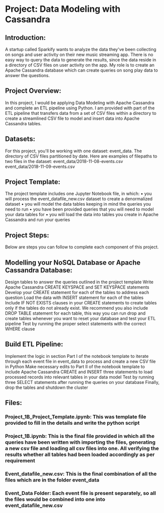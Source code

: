 # Project: Data Modeling with Cassandra

## Introduction:

A startup called Sparkify wants to analyze the data they've been collecting on songs and user activity on their new music streaming app. There is no easy way to query the data to generate the results, since the data reside in a directory of CSV files on user activity on the app. My role is to create an Apache Cassandra database which can create queries on song play data to answer the questions.

## Project Overview:

In this project, I would be applying Data Modeling with Apache Cassandra and complete an ETL pipeline using Python. I am provided with part of the ETL pipeline that transfers data from a set of CSV files within a directory to create a streamlined CSV file to model and insert data into Apache Cassandra tables.

## Datasets:

For this project, you'll be working with one dataset: event_data. The directory of CSV files partitioned by date. Here are examples of filepaths to two files in the dataset: event_data/2018-11-08-events.csv event_data/2018-11-09-events.csv

## Project Template:

The project template includes one Jupyter Notebook file, in which: • you will process the event_datafile_new.csv dataset to create a denormalized dataset • you will model the data tables keeping in mind the queries you need to run • you have been provided queries that you will need to model your data tables for • you will load the data into tables you create in Apache Cassandra and run your queries

## Project Steps:

Below are steps you can follow to complete each component of this project.

## Modelling your NoSQL Database or Apache Cassandra Database:

Design tables to answer the queries outlined in the project template
Write Apache Cassandra CREATE KEYSPACE and SET KEYSPACE statements
Develop your CREATE statement for each of the tables to address each question
Load the data with INSERT statement for each of the tables
Include IF NOT EXISTS clauses in your CREATE statements to create tables only if the tables do not already exist. We recommend you also include DROP TABLE statement for each table, this way you can run drop and create tables whenever you want to reset your database and test your ETL pipeline
Test by running the proper select statements with the correct WHERE clause

## Build ETL Pipeline:

Implement the logic in section Part I of the notebook template to iterate through each event file in event_data to process and create a new CSV file in Python
Make necessary edits to Part II of the notebook template to include Apache Cassandra CREATE and INSERT three statements to load processed records into relevant tables in your data model
Test by running three SELECT statements after running the queries on your database
Finally, drop the tables and shutdown the cluster

## Files:

### Project_1B_Project_Template.ipynb: This was template file provided to fill in the details and write the python script

### Project_1B.ipynb: This is the final file provided in which all the queries have been written with importing the files, generating a new csv file and loading all csv files into one. All verifying the results whether all tables had been loaded accordingly as per requirement

### Event_datafile_new.csv: This is the final combination of all the files which are in the folder event_data

### Event_Data Folder: Each event file is present separately, so all the files would be combined into one into event_datafile_new.csv
